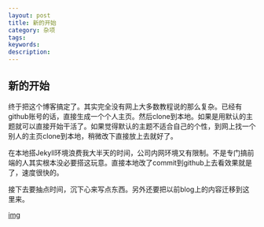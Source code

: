 ```yaml
---
layout: post
title: 新的开始
category: 杂项
tags: 
keywords: 
description: 
---
```


## 新的开始

终于把这个博客搞定了。其实完全没有网上大多数教程说的那么复杂。已经有github账号的话，直接生成一个个人主页。然后clone到本地。如果是用默认的主题就可以直接开始干活了。如果觉得默认的主题不适合自己的个性，到网上找一个别人的主页clone到本地，稍微改下直接放上去就好了。

在本地搭Jekyll环境浪费我大半天的时间，公司内网环境又有限制。不是专门搞前端的人其实根本没必要搭这玩意。直接本地改了commit到github上去看效果就是了，速度很快的。

接下去要抽点时间，沉下心来写点东西。另外还要把以前blog上的内容迁移到这里来。

[img](https://raw.githubusercontent.com/RockyPan/rockypan.github.com/master/asset/gavatar.png)
